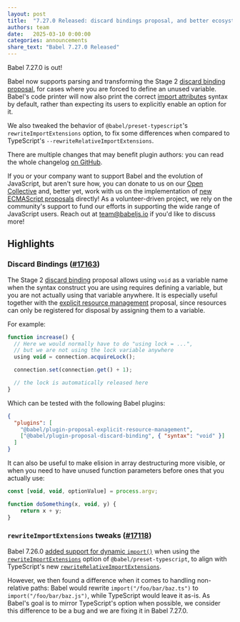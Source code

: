 ```yaml
---
layout: post
title:  "7.27.0 Released: discard bindings proposal, and better ecosystem alignment"
authors: team
date:   2025-03-10 0:00:00
categories: announcements
share_text: "Babel 7.27.0 Released"
---
```


Babel 7.27.0 is out!

Babel now supports parsing and transforming the Stage 2 [discard binding proposal](https://github.com/tc39/proposal-discard-binding), for cases where you are forced to define an unused variable. Babel's code printer will now also print the correct [import attributes](https://developer.mozilla.org/en-US/docs/Web/JavaScript/Reference/Statements/import/with) syntax by default, rather than expecting its users to explicitly enable an option for it.

We also tweaked the behavior of `@babel/preset-typescript`'s `rewriteImportExtensions` option, to fix some differences when compared to TypeScript's `--rewriteRelativeImportExtensions`.

There are multiple changes that may benefit plugin authors: you can read the whole changelog [on GitHub](https://github.com/babel/babel/releases/tag/v7.26.0).

<!-- truncate -->

If you or your company want to support Babel and the evolution of JavaScript, but aren't sure how, you can donate to us on our [Open Collective](https://github.com/babel/babel?sponsor=1) and, better yet, work with us on the implementation of [new ECMAScript proposals](https://github.com/babel/proposals) directly! As a volunteer-driven project, we rely on the community's support to fund our efforts in supporting the wide range of JavaScript users. Reach out at [team@babeljs.io](mailto:team@babeljs.io) if you'd like to discuss more!

## Highlights

### Discard Bindings ([#17163](https://github.com/babel/babel/pull/17163))

The Stage 2 [discard binding](https://github.com/tc39/proposal-discard-binding) proposal allows using `void` as a variable name when the syntax construct you are using requires defining a variable, but you are not actually using that variable anywhere. It is especially useful together with the [explicit resource management](https://github.com/tc39/proposal-explicit-resource-management) proposal, since resources can only be registered for disposal by assigning them to a variable.

For example:
```javascript
function increase() {
  // Here we would normally have to do "using lock = ...",
  // but we are not using the lock variable anywhere
  using void = connection.acquireLock();

  connection.set(connection.get() + 1);

  // the lock is automatically released here
}
```
Which can be tested with the following Babel plugins:
```json title="babel.config.json"
{
  "plugins": [
    "@babel/plugin-proposal-explicit-resource-management",
    ["@babel/plugin-proposal-discard-binding", { "syntax": "void" }]
  ]
}
```

It can also be useful to make elision in array destructuring more visible, or when you need to have unused function parameters before ones that you actually use:
```javascript
const [void, void, optionValue] = process.argv;

function doSomething(x, void, y) {
    return x + y;
}
```

### `rewriteImportExtensions` tweaks ([#17118](https://github.com/babel/babel/pull/17118))

Babel 7.26.0 [added support for dynamic `import()`](https://babeljs.io/blog/2024/10/25/7.26.0) when using the [`rewriteImportExtensions`](https://babeljs.io/docs/babel-preset-typescript#rewriteimportextensions) option of `@babel/preset-typescript`, to align with TypeScript's new [`rewriteRelativeImportExtensions`](https://devblogs.microsoft.com/typescript/announcing-typescript-5-7/#path-rewriting-for-relative-paths).

However, we then found a difference when it comes to handling non-relative paths: Babel would rewrite `import("/foo/bar/baz.ts")` to `import("/foo/bar/baz.js")`, while TypeScript would leave it as-is. As Babel's goal is to mirror TypeScript's option when possible, we consider this difference to be a bug and we are fixing it in Babel 7.27.0.
